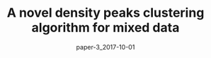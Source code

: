 ---
title: "A novel density peaks clustering algorithm for mixed data"
collection: publications
permalink: /publication/paper-3_2017-10-01
date: paper-3_2017-10-01
venue: 'Pattern Recognition Letters'
link: 'https://www.sciencedirect.com/science/article/abs/pii/S0167865517302337'
paperurl: '/files/paper-3_2017-10-01/paper.pdf'
code: '/files/paper-3_2017-10-01/cite.bib'
citation: 'Mingjing Du, Shifei Ding, Xue Yu. &quot;A novel density peaks clustering algorithm for mixed data.&quot; <i>Pattern Recognition Letters</i>, 2017, 97: 46-53.'
---